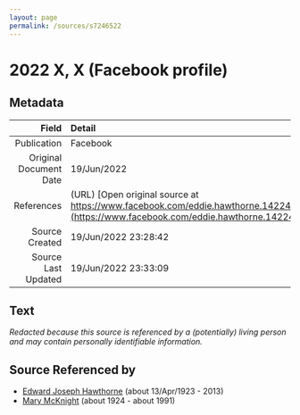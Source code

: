 ```yaml
---
layout: page
permalink: /sources/s7246522
---
```


# 2022 X, X (Facebook profile)

## Metadata
Field | Detail
---:|:---
Publication | Facebook
Original Document Date | 19/Jun/2022
References | (URL) [Open original source at https://www.facebook.com/eddie.hawthorne.14224/about](https://www.facebook.com/eddie.hawthorne.14224/about)
Source Created | 19/Jun/2022 23:28:42
Source Last Updated | 19/Jun/2022 23:33:09

## Text

_Redacted because this source is referenced by a (potentially) living person and may contain personally identifiable information._

## Source Referenced by

* [Edward Joseph Hawthorne](../people/@51411241@-edward-joseph-hawthorne-b1923-4-13-d2013.md) (about 13/Apr/1923 - 2013)
* [Mary McKnight](../people/@41720825@-mary-mcknight-b1924-d1991.md) (about 1924 - about 1991)
